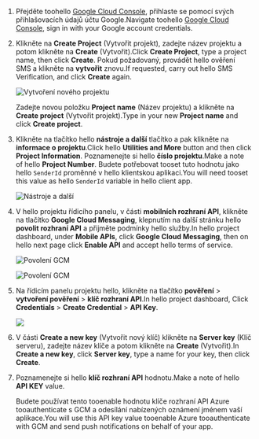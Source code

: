 
1. <span data-ttu-id="dcb0c-101">Přejděte toohello [Google Cloud Console](https://console.developers.google.com/project), přihlaste se pomocí svých přihlašovacích údajů účtu Google.</span><span class="sxs-lookup"><span data-stu-id="dcb0c-101">Navigate toohello [Google Cloud Console](https://console.developers.google.com/project), sign in with your Google account credentials.</span></span> 
2. <span data-ttu-id="dcb0c-102">Klikněte na **Create Project** (Vytvořit projekt), zadejte název projektu a potom klikněte na **Create** (Vytvořit).</span><span class="sxs-lookup"><span data-stu-id="dcb0c-102">Click **Create Project**, type a project name, then click **Create**.</span></span> <span data-ttu-id="dcb0c-103">Pokud požadovaný, provádět hello ověření SMS a klikněte na **vytvořit** znovu.</span><span class="sxs-lookup"><span data-stu-id="dcb0c-103">If requested, carry out hello SMS Verification, and click **Create** again.</span></span>
   
    ![Vytvoření nového projektu](./media/mobile-services-enable-google-cloud-messaging/mobile-services-google-new-project.png)   
   
     <span data-ttu-id="dcb0c-105">Zadejte novou položku **Project name** (Název projektu) a klikněte na **Create project** (Vytvořit projekt).</span><span class="sxs-lookup"><span data-stu-id="dcb0c-105">Type in your new **Project name** and click **Create project**.</span></span>
3. <span data-ttu-id="dcb0c-106">Klikněte na tlačítko hello **nástroje a další** tlačítko a pak klikněte na **informace o projektu**.</span><span class="sxs-lookup"><span data-stu-id="dcb0c-106">Click hello **Utilities and More** button and then click **Project Information**.</span></span> <span data-ttu-id="dcb0c-107">Poznamenejte si hello **číslo projektu**.</span><span class="sxs-lookup"><span data-stu-id="dcb0c-107">Make a note of hello **Project Number**.</span></span> <span data-ttu-id="dcb0c-108">Budete potřebovat tooset tuto hodnotu jako hello `SenderId` proměnné v hello klientskou aplikaci.</span><span class="sxs-lookup"><span data-stu-id="dcb0c-108">You will need tooset this value as hello `SenderId` variable in hello client app.</span></span>
   
    ![Nástroje a další](./media/mobile-services-enable-google-cloud-messaging/notification-hubs-utilities-and-more.png)
4. <span data-ttu-id="dcb0c-110">V hello projektu řídicího panelu, v části **mobilních rozhraní API**, klikněte na tlačítko **Google Cloud Messaging**, klepnutím na další stránku hello **povolit rozhraní API** a přijměte podmínky hello služby.</span><span class="sxs-lookup"><span data-stu-id="dcb0c-110">In hello project dashboard, under **Mobile APIs**, click **Google Cloud Messaging**, then on hello next page click **Enable API** and accept hello terms of service.</span></span> 
   
    ![Povolení GCM](./media/mobile-services-enable-google-cloud-messaging/enable-GCM.png)
   
    ![Povolení GCM](./media/mobile-services-enable-google-cloud-messaging/enable-gcm-2.png) 
5. <span data-ttu-id="dcb0c-113">Na řídicím panelu projektu hello, klikněte na tlačítko **pověření** > **vytvoření pověření** > **klíč rozhraní API**.</span><span class="sxs-lookup"><span data-stu-id="dcb0c-113">In hello project dashboard, Click **Credentials** > **Create Credential** > **API Key**.</span></span> 
   
    ![](./media/mobile-services-enable-google-cloud-messaging/mobile-services-google-create-server-key.png)
6. <span data-ttu-id="dcb0c-114">V části **Create a new key** (Vytvořit nový klíč) klikněte na **Server key** (Klíč serveru), zadejte název klíče a potom klikněte na **Create** (Vytvořit).</span><span class="sxs-lookup"><span data-stu-id="dcb0c-114">In **Create a new key**, click **Server key**, type a name for your key, then click **Create**.</span></span>
7. <span data-ttu-id="dcb0c-115">Poznamenejte si hello **klíč rozhraní API** hodnotu.</span><span class="sxs-lookup"><span data-stu-id="dcb0c-115">Make a note of hello **API KEY** value.</span></span>
   
    <span data-ttu-id="dcb0c-116">Budete používat tento tooenable hodnotu klíče rozhraní API Azure tooauthenticate s GCM a odesílání nabízených oznámení jménem vaší aplikace.</span><span class="sxs-lookup"><span data-stu-id="dcb0c-116">You will use this API key value tooenable Azure tooauthenticate with GCM and send push notifications on behalf of your app.</span></span>

